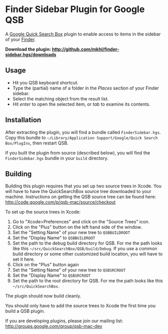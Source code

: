 # Finder Sidebar Plugin for Google QSB

A [Google Quick Search Box][qsb] plugin to enable access to items in the
sidebar of your [Finder][].

**Download the plugin: <http://github.com/mkhl/finder-sidebar.hgs/downloads>**

## Usage

* Hit you QSB keyboard shortcut.
* Type the (partial) name of a folder in the *Places* section of your Finder
  sidebar.
* Select the matching object from the result list.
* Hit *enter* to open the selected item, or *tab* to examine its contents.

## Installation

After extracting the plugin, you will find a bundle called
`FinderSidebar.hgs`. Copy this bundle to `~/Library/Application
Support/Google/Quick Search Box/PlugIns`, then restart QSB.

If you built the plugin from source (described below), you will find the
`FinderSidebar.hgs` bundle in your `build` directory.

## Building

Building this plugin requires that you set up two source trees in Xcode. You
will have to have the QuickSearchBox source tree downloaded to your machine.
Instructions on getting the QSB source tree can be found here:
http://code.google.com/p/qsb-mac/source/checkout

To set up the source trees in Xcode:

1. Go to "Xcode>Preferences" and click on the "Source Trees" icon.
2. Click on the "Plus" button on the left hand side of the window.
3. Set the "Setting Name" of your new tree to `QSBBUILDROOT`
4. Set the "Display Name" to `QSBBUILDROOT`
5. Set the path to the debug build directory for QSB. For me the path looks 
   like this `~/src/QuickSearchBox/QSB/build/Debug`. If you use a common build
   directory or some other customized build location, you will have to set it
   here.
6. Click on the "Plus" button again
7. Set the "Setting Name" of your new tree to `QSBSRCROOT`
8. Set the "Display Name" to `QSBSRCROOT`
9. Set the path to the root directory for QSB. For me the path looks 
   like this `~/src/QuickSearchBox`.

The plugin should now build cleanly.

You should only have to add the source trees to Xcode the first time you 
build a QSB plugin.

If you are developing plugins, please join our mailing list:
http://groups.google.com/group/qsb-mac-dev

[qsb]: http://code.google.com/p/qsb-mac/
[finder]: http://www.apple.com/macosx/features/finder.html

